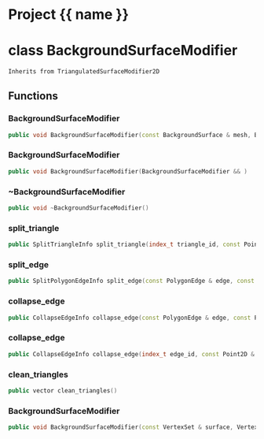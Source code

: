 <script setup>
import {useRoute} from 'vitepress'
const {path} = useRoute()
const tokens = path.split('/')
const words = tokens[2].split('-');
for (let i = 0; i < words.length; i++) {
    words[i] = words[i].charAt(0).toUpperCase() + words[i].slice(1);
    words[i] = words[i].replace('geode', 'Geode')
}
const name = words.join('-');
</script>
# Project {{ name }}

# class BackgroundSurfaceModifier


```cpp
Inherits from TriangulatedSurfaceModifier2D
```



## Functions

### BackgroundSurfaceModifier

```cpp
public void BackgroundSurfaceModifier(const BackgroundSurface & mesh, BackgroundSurfaceBuilder & builder)
```


### BackgroundSurfaceModifier

```cpp
public void BackgroundSurfaceModifier(BackgroundSurfaceModifier && )
```


### ~BackgroundSurfaceModifier

```cpp
public void ~BackgroundSurfaceModifier()
```


### split_triangle

```cpp
public SplitTriangleInfo split_triangle(index_t triangle_id, const Point2D & point)
```


### split_edge

```cpp
public SplitPolygonEdgeInfo split_edge(const PolygonEdge & edge, const Point2D & point)
```


### collapse_edge

```cpp
public CollapseEdgeInfo collapse_edge(const PolygonEdge & edge, const Point2D & point)
```


### collapse_edge

```cpp
public CollapseEdgeInfo collapse_edge(index_t edge_id, const Point2D & point)
```


### clean_triangles

```cpp
public vector clean_triangles()
```


### BackgroundSurfaceModifier

```cpp
public void BackgroundSurfaceModifier(const VertexSet & surface, VertexSetBuilder & builder, MeshModifierFactoryKey key)
```




